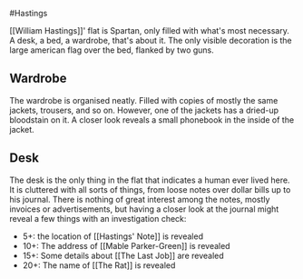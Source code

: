 #Hastings 

[[William Hastings]]' flat is Spartan, only filled with what's most necessary. A desk, a bed, a wardrobe, that's about it. The only visible decoration is the large american flag over the bed, flanked by two guns.

## Wardrobe
The wardrobe is organised neatly. Filled with copies of mostly the same jackets, trousers, and so on. However, one of the jackets has a dried-up bloodstain on it. A closer look reveals a small phonebook in the inside of the jacket.

## Desk
The desk is the only thing in the flat that indicates a human ever lived here. It is cluttered with all sorts of things, from loose notes over dollar bills up to his journal.
There is nothing of great interest among the notes, mostly invoices or advertisements, but having a closer look at the journal might reveal a few things with an investigation check:
- 5+: the location of [[Hastings' Note]] is revealed
- 10+: The address of [[Mable Parker-Green]] is revealed
- 15+: Some details about [[The Last Job]] are revealed
- 20+: The name of [[The Rat]] is revealed
